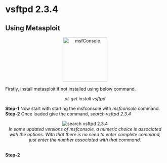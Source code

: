 # vsftpd 2.3.4

## Using Metasploit

<p align="center">
  <img alt="msfConsole" src="https://help.rapid7.com/metasploit/Content/images/icons/favicon.ico" height="140" />

Firstly, install metasploit if not installed using below command.
<p align="center"><i>
  pt-get install vsftpd
  </i></p>
<b>Step-1</b> Now start with starting the msfconsole with <i>msfconsole</i> command.
</br><b>Step-2</b> Once loaded give the command, <i>search vsftpd 2.3.4</i>
<p align="center"><img alt="search vsftpd 2.3.4" src="https://westoahu.hawaii.edu/cyber/wp-content/uploads/2019/04/word-image-1.png">
  </br><i>In some updated versions of msfconsole, a numeric choice is associated with the options. With that there is no need to enter complete command, just enter the number associated with that command.</i></p>
</br><b>Step-2</b>
